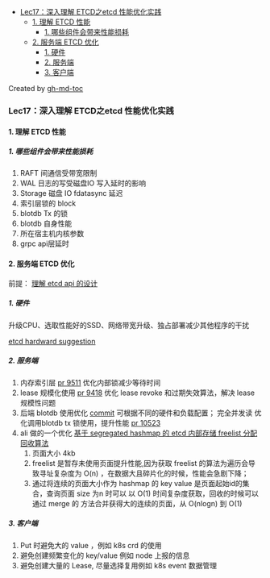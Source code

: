* [Lec17：深入理解 ETCD之etcd 性能优化实践](#lec17深入理解-etcd之etcd-性能优化实践)
   * [1. 理解 ETCD 性能](#1-理解-etcd-性能)
      * [1. 哪些组件会带来性能损耗](#1-哪些组件会带来性能损耗)
   * [2. 服务端 ETCD 优化](#2-服务端-etcd-优化)
      * [1. 硬件](#1-硬件)
      * [2. 服务端](#2-服务端)
      * [3. 客户端](#3-客户端)

Created by [gh-md-toc](https://github.com/ekalinin/github-markdown-toc)

### Lec17：深入理解 ETCD之etcd 性能优化实践

#### 1. 理解 ETCD 性能

##### 1. 哪些组件会带来性能损耗

1. RAFT 间通信受带宽限制 
2. WAL 日志的写受磁盘IO 写入延时的影响
3. Storage 磁盘 IO fdatasync 延迟
4. 索引层锁的 block 
5. blotdb Tx 的锁
6. blotdb 自身性能
7. 所在宿主机内核参数
8. grpc api层延时

#### 2. 服务端 ETCD 优化

前提： [理解 etcd api 的设计](https://github.com/etcd-io/etcd/blob/master/Documentation/learning/api.md)

##### 1. 硬件

升级CPU、选取性能好的SSD、网络带宽升级、独占部署减少其他程序的干扰

[etcd hardward suggestion](https://github.com/etcd-io/etcd/blob/master/Documentation/op-guide/hardware.md)

##### 2. 服务端

1. 内存索引层 [pr 9511](https://github.com/etcd-io/etcd/pull/9511) 优化内部锁减少等待时间
2. lease 规模化使用 [pr 9418](https://github.com/etcd-io/etcd/pull/9418) 优化 lease revoke 和过期失效算法，解决 lease 规模性问题
3. 后端 blotdb 使用优化 [commit](https://github.com/etcd-io/etcd/commit/3faed211e535729a9dc36198a8aab8799099d0f3) 可根据不同的硬件和负载配置； 完全并发读 优化调用blotdb tx 锁使用，提升性能 [pr 10523](https://github.com/etcd-io/etcd/pull/10523) 
4. ali 做的一个优化 [基于 segregated hashmap 的 etcd  内部存储 freelist 分配回收算法](https://www.cncf.io/blog/2019/05/09/performance-optimization-of-etcd-in-web-scale-data-scenario/)
   1. 页面大小 4kb 
   2. freelist 是暂存未使用页面提升性能,因为获取 freelist 的算法为遍历会导致寻址复杂度为 O(n) ，在数据大且碎片化的时候，性能会急剧下降；
   3. 通过将连续的页面大小作为 hashmap 的 key value 是页面起始id的集合，查询页面 size 为n 时可以 以 O(1) 时间复杂度获取，回收的时候可以通过 merge 的 方法合并获得大的连续的页面，从 O(nlogn) 到 O(1)

##### 3. 客户端

1. Put 时避免大的 value ，例如 k8s crd 的使用
2. 避免创建频繁变化的 key/value 例如 node 上报的信息
3. 避免创建大量的 Lease, 尽量选择复用例如 k8s event 数据管理
